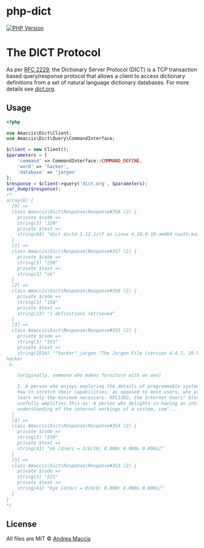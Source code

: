 # php-dict

[![PHP Version](https://img.shields.io/badge/php-%5E7.4-blue.svg)](https://img.shields.io/badge/php-%5E7.4-blue.svg)

# The DICT Protocol

As per [RFC 2229](https://www.ietf.org/rfc/rfc2229.txt), the Dictionary Server Protocol (DICT) is a TCP transaction based query/response protocol that allows a client to access dictionary definitions from a set of natural language dictionary databases. For more details see [dict.org](http://www.dict.org/w/). 

## Usage

```php
<?php

use Amaccis\Dict\Client;
use Amaccis\Dict\Query\CommandInterface;

$client = new Client();
$parameters = [
    'command' => CommandInterface::COMMAND_DEFINE,
    'word' => 'hacker',
    'database' => 'jargon'
];
$response = $client->query('dict.org', $parameters);
var_dump($response);
/*
array(6) {
  [0] =>
  class Amaccis\Dict\Response\Response#358 (2) {
    private $code =>
    string(3) "220"
    private $text =>
    string(84) "dict dictd 1.12.1/rf on Linux 4.19.0-10-amd64 <auth.mime> <534.2367.1605732508@dict>"
  }
  [1] =>
  class Amaccis\Dict\Response\Response#357 (2) {
    private $code =>
    string(3) "250"
    private $text =>
    string(2) "ok"
  }
  [2] =>
  class Amaccis\Dict\Response\Response#356 (2) {
    private $code =>
    string(3) "150"
    private $text =>
    string(23) "1 definitions retrieved"
  }
  [3] =>
  class Amaccis\Dict\Response\Response#355 (2) {
    private $code =>
    string(3) "151"
    private $text =>
    string(2516) ""hacker" jargon "The Jargon File (version 4.4.7, 29 Dec 2003)"
hacker
 n.

    [originally, someone who makes furniture with an axe]

    1. A person who enjoys exploring the details of programmable systems and
    how to stretch their capabilities, as opposed to most users, who prefer to
    learn only the minimum necessary. RFC1392, the Internet Users' Glossary,
    usefully amplifies this as: A person who delights in having an intimate
    understanding of the internal workings of a system, com"...
  }
  [4] =>
  class Amaccis\Dict\Response\Response#354 (2) {
    private $code =>
    string(3) "250"
    private $text =>
    string(41) "ok [d/m/c = 1/0/10; 0.000r 0.000u 0.000s]"
  }
  [5] =>
  class Amaccis\Dict\Response\Response#353 (2) {
    private $code =>
    string(3) "221"
    private $text =>
    string(41) "bye [d/m/c = 0/0/0; 0.000r 0.000u 0.000s]"
  }
}
*/
```

## License
All files are MIT &copy; [Andrea Maccis](https://twitter.com/andreamaccis)